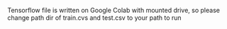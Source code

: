 Tensorflow file is written on Google Colab with mounted drive, so please change path dir of train.cvs and test.csv to your path to run
